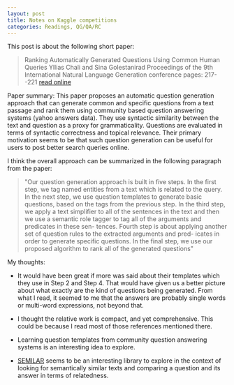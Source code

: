```yaml
---
layout: post
title: Notes on Kaggle competitions
categories: Readings, QG/QA/RC
---
```

This post is about the following short paper:

> Ranking Automatically Generated Questions Using Common Human Queries
> Yllias Chali and Sina Golestanirad
> Proceedings of the 9th International Natural Language Generation conference
> pages: 217--221
> [read online](https://aclweb.org/anthology/W/W16/W16-6635.pdf)

Paper summary: This paper proposes an automatic question generation approach that can generate common and specific questions from a text passage and rank them using community based question answering systems (yahoo answers data). They use syntactic similarity between the text and question as a proxy for grammaticality. Questions are evaluated in terms of syntactic correctness and topical relevance. Their primary motivation seems to be that such question generation can be useful for users to post better search queries online. 

I think the overall approach can be summarized in the following paragraph from the paper:

> "Our  question  generation  approach  is  built  in  five
steps. In the first step, we tag named entities from a
text which is related to the query. In the next step, we
use question templates to generate basic questions,
based on the tags from the previous step. In the third
step, we apply a text simplifier to all of the sentences
in the text and then we use a semantic role tagger to
tag all of the arguments and predicates in these sen-
tences.  Fourth step is about applying another set of
question rules to the extracted arguments and pred-
icates in order to generate specific questions.  In the
final step, we use our proposed algorithm to rank all
of the generated questions"

My thoughts:

* It would have been great if more was said about their templates which they use in Step 2 and Step 4. That would have given us a better picture about what exactly are the kind of questions being generated. From what I read, it seemed to me that the answers are probably single words or multi-word expressions, not beyond that.

* I thought the relative work is compact, and yet comprehensive. This could be because I read most of those references mentioned there.

* Learning question templates from community question answering systems is an interesting idea to explore. 

* [SEMILAR](http://www.semanticsimilarity.org/) seems to be an interesting library to explore in the context of looking for semantically similar texts and comparing a question and its answer in terms of relatedness.
